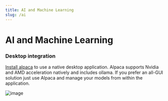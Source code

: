 ```yaml
---
title: AI and Machine Learning
slug: /ai
---
```


# AI and Machine Learning

### Desktop integration

[Install alpaca](https://flathub.org/apps/com.jeffser.Alpaca) to use a native desktop application. Alpaca supports Nvidia and AMD acceleration natively and includes ollama. If you prefer an all-GUI solution just use Alpaca and manage your models from within the application.

![image](https://github.com/user-attachments/assets/9fd38164-e2a9-4da1-9bcd-29e0e7add071)


